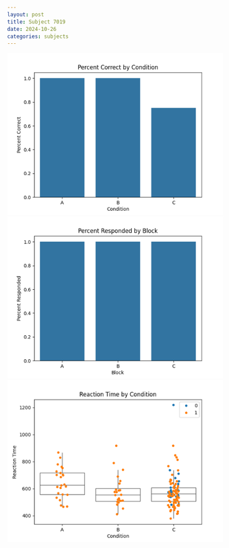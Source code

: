 ```yaml
---
layout: post
title: Subject 7019
date: 2024-10-26
categories: subjects
---
```


![](data/7019/run-23/7019_ATS_percent_correct.png)
![](data/7019/run-23/7019_ATS_percent_responded.png)
![](data/7019/run-23/7019_ATS_rt.png)
